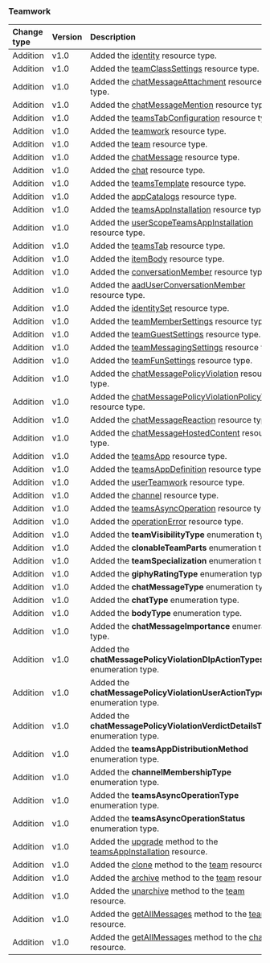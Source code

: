 ### Teamwork

| **Change type** | **Version** | **Description** |
|:---|:---|:---|
|Addition|v1.0|Added the [identity](https://docs.microsoft.com/en-us/graph/api/resources/identity?view=graph-rest-1.0) resource type.|
|Addition|v1.0|Added the [teamClassSettings](https://docs.microsoft.com/en-us/graph/api/resources/teamClassSettings?view=graph-rest-1.0) resource type.|
|Addition|v1.0|Added the [chatMessageAttachment](https://docs.microsoft.com/en-us/graph/api/resources/chatMessageAttachment?view=graph-rest-1.0) resource type.|
|Addition|v1.0|Added the [chatMessageMention](https://docs.microsoft.com/en-us/graph/api/resources/chatMessageMention?view=graph-rest-1.0) resource type.|
|Addition|v1.0|Added the [teamsTabConfiguration](https://docs.microsoft.com/en-us/graph/api/resources/teamsTabConfiguration?view=graph-rest-1.0) resource type.|
|Addition|v1.0|Added the [teamwork](https://docs.microsoft.com/en-us/graph/api/resources/teamwork?view=graph-rest-1.0) resource type.|
|Addition|v1.0|Added the [team](https://docs.microsoft.com/en-us/graph/api/resources/team?view=graph-rest-1.0) resource type.|
|Addition|v1.0|Added the [chatMessage](https://docs.microsoft.com/en-us/graph/api/resources/chatMessage?view=graph-rest-1.0) resource type.|
|Addition|v1.0|Added the [chat](https://docs.microsoft.com/en-us/graph/api/resources/chat?view=graph-rest-1.0) resource type.|
|Addition|v1.0|Added the [teamsTemplate](https://docs.microsoft.com/en-us/graph/api/resources/teamsTemplate?view=graph-rest-1.0) resource type.|
|Addition|v1.0|Added the [appCatalogs](https://docs.microsoft.com/en-us/graph/api/resources/appCatalogs?view=graph-rest-1.0) resource type.|
|Addition|v1.0|Added the [teamsAppInstallation](https://docs.microsoft.com/en-us/graph/api/resources/teamsAppInstallation?view=graph-rest-1.0) resource type.|
|Addition|v1.0|Added the [userScopeTeamsAppInstallation](https://docs.microsoft.com/en-us/graph/api/resources/userScopeTeamsAppInstallation?view=graph-rest-1.0) resource type.|
|Addition|v1.0|Added the [teamsTab](https://docs.microsoft.com/en-us/graph/api/resources/teamsTab?view=graph-rest-1.0) resource type.|
|Addition|v1.0|Added the [itemBody](https://docs.microsoft.com/en-us/graph/api/resources/itemBody?view=graph-rest-1.0) resource type.|
|Addition|v1.0|Added the [conversationMember](https://docs.microsoft.com/en-us/graph/api/resources/conversationMember?view=graph-rest-1.0) resource type.|
|Addition|v1.0|Added the [aadUserConversationMember](https://docs.microsoft.com/en-us/graph/api/resources/aadUserConversationMember?view=graph-rest-1.0) resource type.|
|Addition|v1.0|Added the [identitySet](https://docs.microsoft.com/en-us/graph/api/resources/identitySet?view=graph-rest-1.0) resource type.|
|Addition|v1.0|Added the [teamMemberSettings](https://docs.microsoft.com/en-us/graph/api/resources/teamMemberSettings?view=graph-rest-1.0) resource type.|
|Addition|v1.0|Added the [teamGuestSettings](https://docs.microsoft.com/en-us/graph/api/resources/teamGuestSettings?view=graph-rest-1.0) resource type.|
|Addition|v1.0|Added the [teamMessagingSettings](https://docs.microsoft.com/en-us/graph/api/resources/teamMessagingSettings?view=graph-rest-1.0) resource type.|
|Addition|v1.0|Added the [teamFunSettings](https://docs.microsoft.com/en-us/graph/api/resources/teamFunSettings?view=graph-rest-1.0) resource type.|
|Addition|v1.0|Added the [chatMessagePolicyViolation](https://docs.microsoft.com/en-us/graph/api/resources/chatMessagePolicyViolation?view=graph-rest-1.0) resource type.|
|Addition|v1.0|Added the [chatMessagePolicyViolationPolicyTip](https://docs.microsoft.com/en-us/graph/api/resources/chatMessagePolicyViolationPolicyTip?view=graph-rest-1.0) resource type.|
|Addition|v1.0|Added the [chatMessageReaction](https://docs.microsoft.com/en-us/graph/api/resources/chatMessageReaction?view=graph-rest-1.0) resource type.|
|Addition|v1.0|Added the [chatMessageHostedContent](https://docs.microsoft.com/en-us/graph/api/resources/chatMessageHostedContent?view=graph-rest-1.0) resource type.|
|Addition|v1.0|Added the [teamsApp](https://docs.microsoft.com/en-us/graph/api/resources/teamsApp?view=graph-rest-1.0) resource type.|
|Addition|v1.0|Added the [teamsAppDefinition](https://docs.microsoft.com/en-us/graph/api/resources/teamsAppDefinition?view=graph-rest-1.0) resource type.|
|Addition|v1.0|Added the [userTeamwork](https://docs.microsoft.com/en-us/graph/api/resources/userTeamwork?view=graph-rest-1.0) resource type.|
|Addition|v1.0|Added the [channel](https://docs.microsoft.com/en-us/graph/api/resources/channel?view=graph-rest-1.0) resource type.|
|Addition|v1.0|Added the [teamsAsyncOperation](https://docs.microsoft.com/en-us/graph/api/resources/teamsAsyncOperation?view=graph-rest-1.0) resource type.|
|Addition|v1.0|Added the [operationError](https://docs.microsoft.com/en-us/graph/api/resources/operationError?view=graph-rest-1.0) resource type.|
|Addition|v1.0|Added the **teamVisibilityType** enumeration type.|
|Addition|v1.0|Added the **clonableTeamParts** enumeration type.|
|Addition|v1.0|Added the **teamSpecialization** enumeration type.|
|Addition|v1.0|Added the **giphyRatingType** enumeration type.|
|Addition|v1.0|Added the **chatMessageType** enumeration type.|
|Addition|v1.0|Added the **chatType** enumeration type.|
|Addition|v1.0|Added the **bodyType** enumeration type.|
|Addition|v1.0|Added the **chatMessageImportance** enumeration type.|
|Addition|v1.0|Added the **chatMessagePolicyViolationDlpActionTypes** enumeration type.|
|Addition|v1.0|Added the **chatMessagePolicyViolationUserActionTypes** enumeration type.|
|Addition|v1.0|Added the **chatMessagePolicyViolationVerdictDetailsTypes** enumeration type.|
|Addition|v1.0|Added the **teamsAppDistributionMethod** enumeration type.|
|Addition|v1.0|Added the **channelMembershipType** enumeration type.|
|Addition|v1.0|Added the **teamsAsyncOperationType** enumeration type.|
|Addition|v1.0|Added the **teamsAsyncOperationStatus** enumeration type.|
|Addition|v1.0|Added the [upgrade](https://docs.microsoft.com/en-us/graph/api/teamsAppInstallation-upgrade?view=graph-rest-1.0) method to the [teamsAppInstallation](https://docs.microsoft.com/en-us/graph/api/resources/teamsAppInstallation?view=graph-rest-1.0) resource.|
|Addition|v1.0|Added the [clone](https://docs.microsoft.com/en-us/graph/api/team-clone?view=graph-rest-1.0) method to the [team](https://docs.microsoft.com/en-us/graph/api/resources/team?view=graph-rest-1.0) resource.|
|Addition|v1.0|Added the [archive](https://docs.microsoft.com/en-us/graph/api/team-archive?view=graph-rest-1.0) method to the [team](https://docs.microsoft.com/en-us/graph/api/resources/team?view=graph-rest-1.0) resource.|
|Addition|v1.0|Added the [unarchive](https://docs.microsoft.com/en-us/graph/api/team-unarchive?view=graph-rest-1.0) method to the [team](https://docs.microsoft.com/en-us/graph/api/resources/team?view=graph-rest-1.0) resource.|
|Addition|v1.0|Added the [getAllMessages](https://docs.microsoft.com/en-us/graph/api/team-getAllMessages?view=graph-rest-1.0) method to the [team](https://docs.microsoft.com/en-us/graph/api/resources/team?view=graph-rest-1.0) resource.|
|Addition|v1.0|Added the [getAllMessages](https://docs.microsoft.com/en-us/graph/api/chat-getAllMessages?view=graph-rest-1.0) method to the [chat](https://docs.microsoft.com/en-us/graph/api/resources/chat?view=graph-rest-1.0) resource.|
